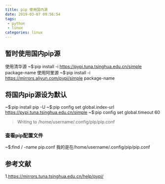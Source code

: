 ```yaml
---
title: pip 使用国内源
date: 2019-03-07 09:56:54
tags:
 - python
 - linux
categories: linux
---
```


## 暂时使用国内pip源
使用清华源
~\$:pip install -i https://pypi.tuna.tsinghua.edu.cn/simple package-name
使用阿里源
~\$:pip install -i https://mirrors.aliyun.com/pypi/simple package-name

## 将国内pip源设为默认
~\$:pip install pip -U
~\$:pip config set global.index-url https://pypi.tuna.tsinghua.edu.cn/simple
~\$:pip config set global.timeout 60
> Writing to /home/username/.config/pip/pip.conf

### 查看pip配置文件
~\$:find / -name pip.conf
我的是在/home/username/.config/pip/pip.conf


## 参考文献
1.https://mirrors.tuna.tsinghua.edu.cn/help/pypi/
